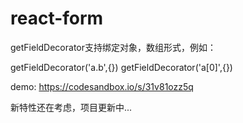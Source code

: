 # react-form
getFieldDecorator支持绑定对象，数组形式，例如：

getFieldDecorator('a.b',{})
getFieldDecorator('a[0]',{})


demo: https://codesandbox.io/s/31v81ozz5q

新特性还在考虑，项目更新中...